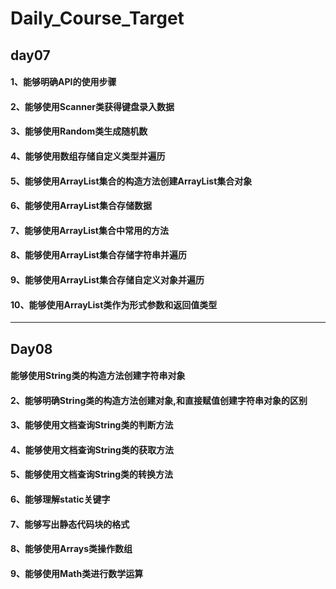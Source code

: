 # Daily_Course_Target

## day07

#### 1、能够明确API的使用步骤

#### 2、能够使用Scanner类获得键盘录入数据

#### 3、能够使用Random类生成随机数

#### 4、能够使用数组存储自定义类型并遍历

#### 5、能够使用ArrayList集合的构造方法创建ArrayList集合对象

#### 6、能够使用ArrayList集合存储数据

#### 7、能够使用ArrayList集合中常用的方法

#### 8、能够使用ArrayList集合存储字符串并遍历

#### 9、能够使用ArrayList集合存储自定义对象并遍历

#### 10、能够使用ArrayList类作为形式参数和返回值类型



____



## Day08

#### 能够使用String类的构造方法创建字符串对象
#### 2、能够明确String类的构造方法创建对象,和直接赋值创建字符串对象的区别

####  3、能够使用文档查询String类的判断方法

#### 4、能够使用文档查询String类的获取方法

  #### 5、能够使用文档查询String类的转换方法

  #### 6、能够理解static关键字

  #### 7、能够写出静态代码块的格式

  #### 8、能够使用Arrays类操作数组

####   9、能够使用Math类进行数学运算


